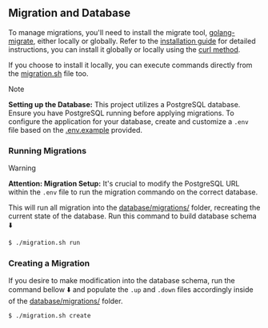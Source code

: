## Migration and Database

To manage migrations, you'll need to install the migrate tool, [golang-migrate](https://github.com/golang-migrate/migrate/tree/master), either locally or globally. Refer to the [installation guide](https://github.com/golang-migrate/migrate/tree/master/cmd/migrate) for detailed instructions, you can install it globally or locally using the [curl method](https://github.com/golang-migrate/migrate/tree/master/cmd/migrate#download-pre-built-binary-windows-macos-or-linux).

If you choose to install it locally, you can execute commands directly from the [migration.sh](./migration.sh) file too.

> [!NOTE]
> **Setting up the Database:**
> This project utilizes a PostgreSQL database. Ensure you have PostgreSQL running before applying migrations. To configure the application for your database, create and customize a `.env` file based on the [.env.example](./.env.example) provided.

### Running Migrations

> [!WARNING]
> **Attention: Migration Setup:**
> It's crucial to modify the PostgreSQL URL within the `.env` file to run the migration commando on the correct database.

This will run all migration into the [database/migrations/](database/migrations/) folder, recreating the current state of the database. Run this command to build database schema ⬇️

```bash
$ ./migration.sh run
```

### Creating a Migration

If you desire to make modification into the database schema, run the command bellow ⬇️ and populate the `.up` and `.down` files accordingly inside of the [database/migrations/](database/migrations/) folder.

```bash
$ ./migration.sh create 
```
